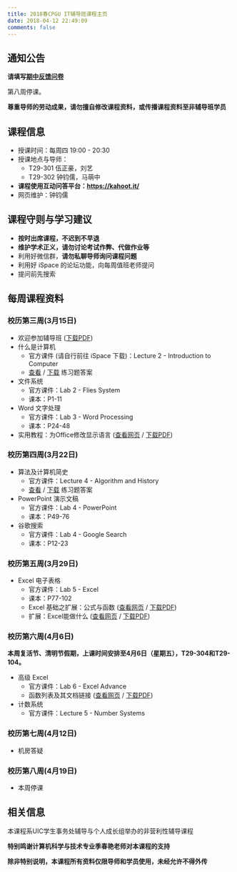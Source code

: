 ```yaml
---
title: 2018春CPGU IT辅导班课程主页
date: 2018-04-12 22:49:09
comments: false
---
```


## 通知公告

**请填写[期中反馈问卷](https://wj.qq.com/s/1986505/a6cb)**

第八周停课。

**尊重导师的劳动成果，请勿擅自修改课程资料，或传播课程资料至非辅导班学员**

## 课程信息

* 授课时间：每周四 19:00 - 20:30
* 授课地点与导师：
  * T29-301  伍正豪，刘艺
  * T29-302  钟钧儒，马萌中
* **课程使用互动问答平台：https://kahoot.it/**
* 网页维护：钟钧儒

## 课程守则与学习建议

* **按时出席课程，不迟到不早退**
* **维护学术正义，请勿讨论考试作弊、代做作业等**
* 利用好微信群，**请勿私聊导师询问课程问题**
* 利用好 iSpace 的论坛功能，向每周值班老师提问
* 提问前先搜索

## 每周课程资料

### 校历第三周(3月15日)

* 欢迎参加辅导班 ([下载PDF](slides/welcome.pdf))
* 什么是计算机
  * 官方课件 (请自行前往 iSpace 下载)：Lecture 2 - Introduction to Computer
  * [查看](exercise/lec-2/) / [下载](exercise/lec-2/Exercises-on-Lecture-2.pdf) 练习题答案
* 文件系统
  * 官方课件：Lab 2 - Flies System
  * 课本：P1-11
* Word 文字处理
  * 官方课件：Lab 3 - Word Processing
  * 课本：P24-48
* 实用教程：为Office修改显示语言 (<a href="extra/office-language-pack-install/">查看网页</a> / <a href="extra/office-language-pack-install/office-language-pack-install.pdf">下载PDF</a>)

### 校历第四周(3月22日)

* 算法及计算机简史
  * 官方课件：Lecture 4 - Algorithm and History
  * [查看](exercise/lec-4) / [下载](exercise/lec-4/Exercises-on-Lecture-4.pdf) 练习题答案
* PowerPoint 演示文稿
  * 官方课件：Lab 4 - PowerPoint
  * 课本：P49-76
* 谷歌搜索
  * 官方课件：Lab 4 - Google Search
  * 课本：P12-23

### 校历第五周(3月29日)

* Excel 电子表格
  * 官方课件：Lab 5 - Excel
  * 课本：P77-102
  * Excel 基础之扩展：公式与函数 ([查看网页](slides/excel-extend) / [下载PDF](slides/excel-extend/Excel-Basic-Extended.pdf))
  * 扩展：Excel能做什么 ([查看网页](slides/what-can-excel-do) / [下载PDF](slides/what-can-excel-do/What-can-excel-do.pdf))

### 校历第六周(4月6日)

**本周复活节、清明节假期，上课时间安排至4月6日（星期五），T29-304和T29-104。**

* 高级 Excel
  * 官方课件：Lab 6 - Excel Advance
  * 函数列表及其文档链接 ([查看网页](extra/advance-excel-functions) / [下载PDF](extra/advance-excel-functions/Advance-excel-functions.pdf))
* 计数系统
  - 官方课件：Lecture 5 - Number Systems

### 校历第七周(4月12日)

* 机房答疑

### 校历第八周(4月19日)

* 本周停课

## 相关信息

本课程系UIC学生事务处辅导与个人成长组举办的非营利性辅导课程

**特别鸣谢计算机科学与技术专业季春艳老师对本课程的支持**

**除非特别说明，本课程所有资料仅限导师和学员使用，未经允许不得外传**
